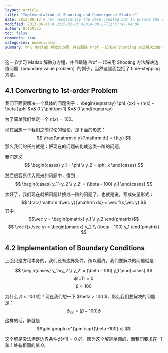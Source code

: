 ```yaml
---
layout: article
title: "Implementation of Shooting and Convergence Studies"
date: 2013-06-13 # not necessarily the date created but to ensure the sorting of posts
modified: 2013-06-13 # 2015-02-03 #2014-08-27T11:57:41-04:00
author: OctoMiao
toc: false
comments: true
categories: numericalcn
summary: 学习 Matlab 解微分方程，并且跟随 Prof 一起来用 Shooting 方法解决边值问题（boundary value problem）的例子，当然这里面包括了 time-stepping 方法。
---
```




这一节学习 Matlab 解微分方程，并且跟随 Prof 一起来用 Shooting 方法解决边值问题（boundary value problem）的例子，当然这里面包括了 time-stepping 方法。


## 4.1 Converting to 1st-order Problem

我们下面要解决一个具体的问题例子：
\begin{eqnarray}
\phi_{xx} + (n(x) - \beta )\phi &=& 0 \\
\phi(\pm 1) &=& 0
\end{eqnarray}

为了简单我们给定一个 $n(x) =100$。

现在回想一下我们之前讨论的理论，是下面的形式：
$$ \frac{\mathrm d y}{\mathrm dt} = f(t,y) $$
那么我们的任务就是：把现在的问题转化成这类一阶的问题。

我们定义
$$
\begin{cases}
y_1 = \phi \\
y_2 = \phi_x
\end{cases}
$$

然后很容易代入原来的问题中，得到
$$
\begin{cases}
y_1’=y_2 \\
y_2’ = (\beta - 100) y_1
\end{cases}
$$

太好了，我们现在就把问题转换成一阶的问题了。也就是说，写成矢量形式：
$$ \frac{\mathrm d\vec y}{\mathrm dx} = \vec f(x,\vec y) $$
其中，
$$\vec y = \begin{pmatrix} y_1 \\ y_2 \end{pmatrix}$$
$$ \vec f(x,\vec y) = \begin{pmatrix} y_2 \\ (\beta - 100) y_1 \end{pmatrix} $$



## 4.2 Implementation of Boundary Conditions


上面只是方程本身的，我们还有边界条件。所以最终，我们要解决的问题就是：


$$
\begin{cases}
y_1’=y_2 \\
y_2’ = (\beta - 100) y_1
\end{cases}
$$
$$ \phi(\pm 1) = 0 $$
$$ \beta < 100 $$


为什么 $\beta < 100$ 呢？现在我们想一下 $\beta > 100 $，那么我们要解决的问题是：
$$ \phi_{xx}= (\beta -100 )\phi $$
这样的话，解就是
$$\phi \propto  e^{\pm \sqrt{\beta -100} x} $$

这个解是没法满足边界条件$\phi(\pm 1) = 0$ 的。因为这个解是单调的，而我们要求在 -1 和 1 处有相同的值 0。
